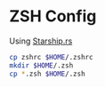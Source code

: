 # ZSH Config

Using [Starship.rs](https://starship.rs/)

```sh
cp zshrc $HOME/.zshrc
mkdir $HOME/.zsh
cp *.zsh $HOME/.zsh
```
